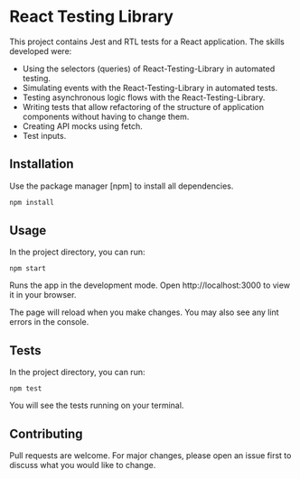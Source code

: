 # React Testing Library

This project contains Jest and RTL tests for a React application.
The skills developed were:
* Using the selectors (queries) of React-Testing-Library in automated testing.
* Simulating events with the React-Testing-Library in automated tests.
* Testing asynchronous logic flows with the React-Testing-Library.
* Writing tests that allow refactoring of the structure of application components without having to change them.
* Creating API mocks using fetch.
* Test inputs.

## Installation

Use the package manager [npm] to install all dependencies.

```bash
npm install
```

## Usage

In the project directory, you can run:

```
npm start
```
Runs the app in the development mode.
Open http://localhost:3000 to view it in your browser.

The page will reload when you make changes.
You may also see any lint errors in the console.

## Tests

In the project directory, you can run:

```
npm test
```

You will see the tests running on your terminal.

## Contributing
Pull requests are welcome. For major changes, please open an issue first to discuss what you would like to change.

